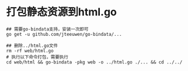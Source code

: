 
# 打包静态资源到html.go

```shell
## 需要go-bindata支持，安装一次即可
go get -u github.com/jteeuwen/go-bindata/...
```

```shell
## 删除../html.go文件
rm -rf web/html.go
# 执行以下命令打包，需要执行
cd web/html && go-bindata -pkg web -o ../html.go ./... && cd ../../
```
